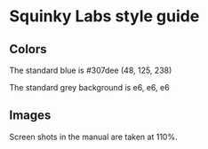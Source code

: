 # Squinky Labs style guide

## Colors

The standard blue is #307dee (48, 125, 238)

The standard grey background is e6, e6, e6

## Images

Screen shots in the manual are taken at 110%.
